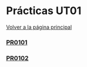 # Prácticas UT01

[Volver a la página principal](../index.md)

### [PR0101](pr0101/pr0101.md)

### [PR0102](pr0102/pr0102.md)